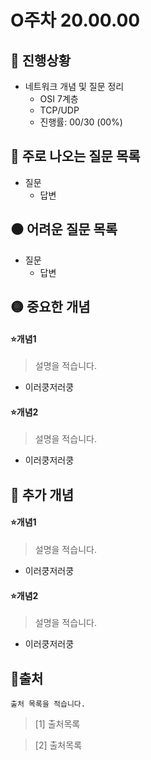 # O주차 20.00.00

## 👀 진행상황
- 네트워크 개념 및 질문 정리
    - OSI 7계층
    - TCP/UDP
    - 진행률: 00/30 (00%)

## 🔴 주로 나오는 질문 목록
- 질문
    - 답변


## ⚫ 어려운 질문 목록
- 질문
    - 답변

## 🟡 중요한 개념

#### ⭐개념1
> 설명을 적습니다.
* 이러쿵저러쿵

#### ⭐개념2
> 설명을 적습니다.
* 이러쿵저러쿵

## 👻 추가 개념

#### ⭐개념1
> 설명을 적습니다. 
* 이러쿵저러쿵

#### ⭐개념2
> 설명을 적습니다.
* 이러쿵저러쿵

## 📃출처 
  `출처 목록을 적습니다.`
  > [1] 출처목록
  
  > [2] 출처목록

